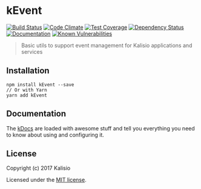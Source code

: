 # kEvent

[![Build Status](https://travis-ci.org/kalisio/kEvent.png?branch=master)](https://travis-ci.org/kalisio/kEvent)
[![Code Climate](https://codeclimate.com/github/kalisio/kEvent/badges/gpa.svg)](https://codeclimate.com/github/kalisio/kEvent)
[![Test Coverage](https://codeclimate.com/github/kalisio/kEvent/badges/coverage.svg)](https://codeclimate.com/github/kalisio/kEvent/coverage)
[![Dependency Status](https://img.shields.io/david/kalisio/kEvent.svg?style=flat-square)](https://david-dm.org/kalisio/kEvent)
[![Documentation](https://img.shields.io/badge/documentation-available-brightgreen.svg)](https://kalisio.gitbooks.io/kalisio/api)
[![Known Vulnerabilities](https://snyk.io/test/github/kalisio/kEvent/badge.svg)](https://snyk.io/test/github/kalisio/kEvent)

> Basic utils to support event management for Kalisio applications and services

## Installation

```
npm install kEvent --save
// Or with Yarn
yarn add kEvent
```

## Documentation

The [kDocs](https://kalisio.gitbooks.io/kalisio/) are loaded with awesome stuff and tell you everything you need to know about using and configuring it.

## License

Copyright (c) 2017 Kalisio

Licensed under the [MIT license](LICENSE).
